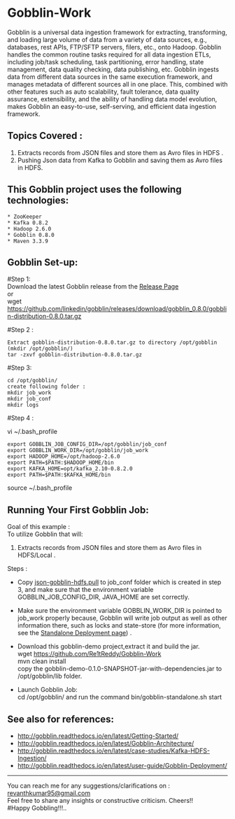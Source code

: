 # Gobblin-Work


Gobblin is a universal data ingestion framework for extracting, transforming, and loading large volume of data from a variety of data sources, e.g., databases, rest APIs, FTP/SFTP servers, filers, etc., onto Hadoop. Gobblin handles the common routine tasks required for all data ingestion ETLs, including job/task scheduling, task partitioning, error handling, state management, data quality checking, data publishing, etc. Gobblin ingests data from different data sources in the same execution framework, and manages metadata of different sources all in one place. This, combined with other features such as auto scalability, fault tolerance, data quality assurance, extensibility, and the ability of handling data model evolution, makes Gobblin an easy-to-use, self-serving, and efficient data ingestion framework.

Topics Covered :     
----------------

1. Extracts records from JSON files and store them as Avro files in HDFS .                                   
2. Pushing Json data from Kafka to Gobblin and saving them as Avro files in HDFS.       



This Gobblin project uses the following technologies:
----------------------------------------------------
    * ZooKeeper    
    * Kafka 0.8.2     
    * Hadoop 2.6.0      
    * Gobblin 0.8.0      
    * Maven 3.3.9        

Gobblin Set-up:              
--------------
#Step 1:         
	Download the latest Gobblin release from the <a href="https://github.com/linkedin/gobblin/releases">Release Page</a>    
	or          
	wget https://github.com/linkedin/gobblin/releases/download/gobblin_0.8.0/gobblin-distribution-0.8.0.tar.gz    
	
 #Step 2 :     
 
	Extract gobblin-distribution-0.8.0.tar.gz to directory /opt/gobblin (mkdir /opt/gobblin/)
	tar -zxvf gobblin-distribution-0.8.0.tar.gz
	
#Step 3:                 

	cd /opt/gobblin/                 
	create following folder :          
	mkdir job_work         
	mkdir job_conf          
	mkdir logs        
	
#Step 4 :           

vi ~/.bash_profile          

	export GOBBLIN_JOB_CONFIG_DIR=/opt/gobblin/job_conf                   
	export GOBBLIN_WORK_DIR=/opt/gobblin/job_work                     
	export HADOOP_HOME=/opt/hadoop-2.6.0                           
	export PATH=$PATH:$HADOOP_HOME/bin                      
	export KAFKA_HOME=opt/kafka_2.10-0.8.2.0                          
	export PATH=$PATH:$KAFKA_HOME/bin                  
source ~/.bash_profile  

Running Your First Gobblin Job:        
-------------------------------
Goal of this example :             
To utilize Gobblin that will:                
1. Extracts records from JSON files and store them as Avro files in HDFS/Local .

Steps :               
* Copy <a href="https://github.com/Re1tReddy/Gobblin-Work/blob/master/gobblin-demo/src/main/resources/json-gobblin-hdfs.pull">json-gobblin-hdfs.pull</a> to job_conf folder which is created in step 3, and make sure that the environment variable GOBBLIN_JOB_CONFIG_DIR, JAVA_HOME are set correctly.                   

* Make sure the environment variable GOBBLIN_WORK_DIR is pointed to job_work properly because, Gobblin will write job output as well as other information there, such as locks and state-store (for more information, see the <a href="http://gobblin.readthedocs.io/en/latest/user-guide/Gobblin-Deployment/#Standalone-Deployment"> Standalone Deployment page</a>) .               
* Download this gobblin-demo project,extract it and build the jar.               
	wget https://github.com/Re1tReddy/Gobblin-Work          
	mvn clean install            
	copy the gobblin-demo-0.1.0-SNAPSHOT-jar-with-dependencies.jar to /opt/gobblin/lib folder.           
	
* Launch Gobblin Job:             
	cd /opt/gobblin/ 
	and run the command    bin/gobblin-standalone.sh start          



See also for references:            
-----------------------
* http://gobblin.readthedocs.io/en/latest/Getting-Started/
* http://gobblin.readthedocs.io/en/latest/Gobblin-Architecture/ 
* http://gobblin.readthedocs.io/en/latest/case-studies/Kafka-HDFS-Ingestion/
* http://gobblin.readthedocs.io/en/latest/user-guide/Gobblin-Deployment/
------------------------------------------------------------------------------------------------------------------------------------     

You can reach me for any suggestions/clarifications on  : revanthkumar95@gmail.com                                              
Feel free to share any insights or constructive criticism. Cheers!!                                                           
#Happy Gobbling!!!..  
